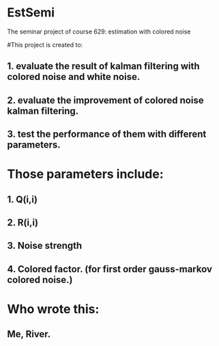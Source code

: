 # EstSemi
The seminar project of course 629: estimation with colored noise

#This project is created to:
## 1. evaluate the result of kalman filtering with colored noise and white noise.
## 2. evaluate the improvement of colored noise kalman filtering.
## 3. test the performance of them with different parameters.

# Those parameters include:
## 1. Q(i,i)
## 2. R(i,i)
## 3. Noise strength
## 4. Colored factor. (for first order gauss-markov colored noise.)

# Who wrote this:
## Me, River.
